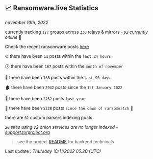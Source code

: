 
## 📈 Ransomware.live Statistics
_november 10th, 2022_

currently tracking `127` groups across `230` relays & mirrors - _`92` currently online_ 📡

Check the recent ransomware posts [here](https://www.ransomware.live/#/recentposts)


⏲ there have been `11` posts within the `last 24 hours`

🕓 there have been `167` posts within the `month of november`

📅 there have been `768` posts within the `last 90 days`

🏚 there have been `2942` posts since the `1st January 2022`

🚀 there have been `2252` posts `last year`

🦕 there have been `5228` posts `since the dawn of ransomwatch` 🐣

there are `61` custom parsers indexing posts

_`20` sites using v2 onion services are no longer indexed - [support.torproject.org](https://support.torproject.org/onionservices/v2-deprecation/)_

> see the project [README](https://github.com/jmousqueton/ransomwatch#readme) for backend technicals



Last update : _Thursday 10/11/2022 05.20 (UTC)_

